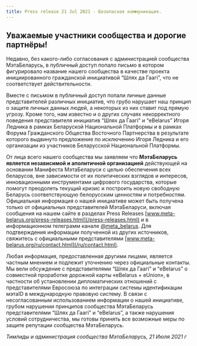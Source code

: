 ```yaml
---
title: Press release 21 Jul 2021 - Безопасная коммуникация. 
---
```


## Уважаемые участники сообщества и дорогие партнёры!

Недавно, без какого-либо согласования с администрацией сообщества МэтаБеларусь, в публичный доступ попало письмо в котором
фигурировало название нашего сообщества в качестве проекта инициированного гражданской инициативой “Шлях да Гаагi”, что
не соответствует действительности.

Вместе с письмом в публичный доступ попали личные данные представителей различных инициатив, что грубо нарушает наш
принцип о защите личных данных людей, а некоторых из них ставит под прямую угрозу. Кроме того, нам известно и о других
случаях некорректного поведения представителя инициатив “Шлях да Гаагi” и “eBelarus” Игоря Ледника в рамках Беларуской
Национальной Платформы и в рамках Форума Гражданского Общества Восточного Партнерства в результате которого
выдвинуто предложение по исключению Игоря Ледника и его организации из участников Беларусской Национальной Платформы.

От лица всего нашего сообщества мы заявляем что **МэтаБеларусь является независимой и аполитичной организацией** действующей
на основании Манифеста МэтаБеларуси с целью обеспечения всех беларусов, вне зависимости от их политических взглядов и
интересов, инновационными инструментами цифрового государства, которые помогут преодолеть текущий кризис и построить
новую свободную Беларусь соответствующую белорусским ценностям и потребностям. Официальная информация о нашей инициативе
может быть получена только от официальных представителей МэтаБеларуси, включая сообщения на нашем сайте в разделах
Press Releases [www.meta-belarus.org/press-releases.html](/press-releases.html) и в информационном телеграмм канале
[@meta_belarus](https://t.me/meta_belarus). Для подтверждения информации полученной из других источников, свяжитесь
с официальными представителями [www.meta-belarus.org/ru/contact.html](/ru/contact.html).

Любая информация, предоставленная другими лицами, является частным мнением и
подлежит уточнению через официальные контакты. Мы вели обсуждение с представителями “Шлях да Гаагi” и “eBelarus” о
совместной проработке дорожной карты «eBelarus + eUnion», в частности об установлении дипломатических отношений с
представителями Евросоюза по интеграции системы идентификации мэтаID в международную правовую систему. В связи с
несогласованным использованием информации о нашей инициативе, грубом нарушении принципов сообщества МэтаБеларусь
представителями “Шлях да Гаагi” и “eBelarus”, а также нарушения условий сотрудничества, мы готовы принять все возможные
меры по защите репутации сообщества МэтаБеларусь. 

*Тимлиды и администрация сообщества МэтаБеларусь, 21 Июля 2021 г*
